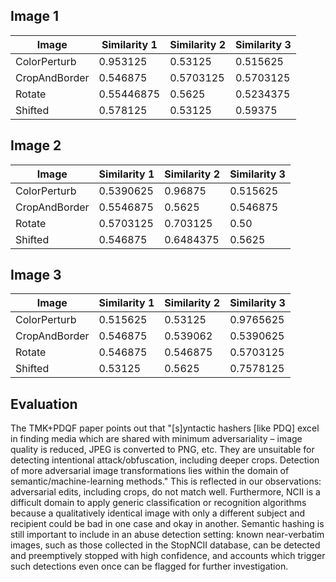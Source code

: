 ## Image 1

| Image        | Similarity 1 | Similarity 2 | Similarity 3 |
| ------------ | ------------ | ------------ | ------------ |
| ColorPerturb | 0.953125     | 0.53125      | 0.515625     |
| CropAndBorder| 0.546875     | 0.5703125    | 0.5703125    |
| Rotate       | 0.55446875   | 0.5625       | 0.5234375    |
| Shifted      | 0.578125     | 0.53125      | 0.59375      |

## Image 2
| Image        | Similarity 1 | Similarity 2 | Similarity 3 |
| ------------ | ------------ | ------------ | ------------ |
| ColorPerturb | 0.5390625    | 0.96875      | 0.515625     |
| CropAndBorder| 0.5546875    | 0.5625       | 0.546875     |
| Rotate       | 0.5703125    | 0.703125     | 0.50         |
| Shifted      | 0.546875     | 0.6484375    | 0.5625       |

## Image 3
| Image        | Similarity 1 | Similarity 2 | Similarity 3 |
| ------------ | ------------ | ------------ | ------------ |
| ColorPerturb | 0.515625     | 0.53125      | 0.9765625    |
| CropAndBorder| 0.546875     | 0.539062     | 0.5390625    |
| Rotate       | 0.546875     | 0.546875     | 0.5703125    |
| Shifted      | 0.53125      | 0.5625       | 0.7578125    |

## Evaluation

The TMK+PDQF paper points out that "[s]yntactic hashers [like PDQ] excel in finding media which are shared with minimum adversariality – image quality is reduced, JPEG is converted to PNG, etc. They are unsuitable for detecting intentional attack/obfuscation, including deeper crops. Detection of more adversarial image transformations lies within the domain of semantic/machine-learning
methods."
This is reflected in our observations: adversarial edits, including crops, do not match well. Furthermore, NCII is a difficult domain to apply generic classification or recognition algorithms because a qualitatively identical image with only a different subject and recipient could be bad in one case and okay in another.
Semantic hashing is still important to include in an abuse detection setting: known near-verbatim images, such as those collected in the StopNCII database, can be detected and preemptively stopped with high confidence, and accounts which trigger such detections even once can be flagged for further investigation.